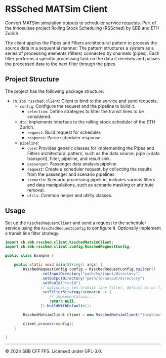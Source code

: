 # RSSched MATSim Client

Convert MATSim simulation outputs to scheduler service requests. Part of the Innosuisse project Rolling Stock
Scheduling (RSSched) by SBB and ETH Zurich.

The client applies the Pipes and Filters architectural pattern to process the source data in a sequential manner. The
pattern structures a system as a series of processing elements (filters) connected by channels (pipes). Each filter
performs a specific processing task on the data it receives and passes the processed data to the next filter through the
pipes.

## Project Structure

The project has the following package structure:

- `ch.sbb.rssched.client`: Client to bind to the service and send requests.
    - `config`: Configure the request and the pipeline to build it.
        - `selection`: Define strategies to filter the transit lines to be considered.
    - `dto`: implements interface to the rolling stock scheduler of the ETH Zurich.
        - `request`: Build request for scheduler.
        - `response`: Parse scheduler response.
    - `pipeline`:
        - `core`: Provides generic classes for implementing the Pipes and Filters architectural pattern, such as the
          data
          source, pipe (=data transport), filter, pipeline, and result sink.
        - `passenger`: Passenger data analysis pipeline.
        - `request`: Create a scheduler request, by collecting the results from the passenger and scenario pipelines.
        - `scenario`: Scenario processing pipeline, includes various filters and data manipulations, such as scenario
          masking or attribute removal.
        - `utils`: Common helper and utility classes.

## Usage

Set up the `RsschedRequestClient` and send a request to the scheduler service using the `RsschedRequestConfig` to
configure it. Optionally implement a transit line filter strategy.

```java
import ch.sbb.rssched.client.RsschedMatsimClient;
import ch.sbb.rssched.client.config.RsschedRequestConfig;

public class Example {

    public static void main(String[] args) {
        RsschedRequestConfig config = RsschedRequestConfig.builder()
                .setInputDirectory("path/to/input/directory")
                .setOutputDirectory("path/to/output/directory")
                .setRunId("runId")
                // optionally set transit line filter, default is no filtering
                .setFilterStrategy(scenario -> {
                    // implementation...
                    return null;
                }).buildWithDefaults();

        RsschedMatsimClient client = new RsschedMatsimClient("localhost", 3000);

        client.process(config);
    }

}
```

---

© 2024 SBB CFF FFS. Licensed under GPL-3.0.
